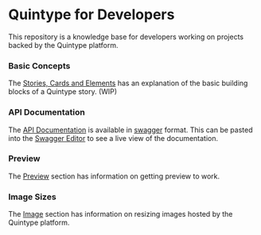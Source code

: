 # Quintype for Developers

This repository is a knowledge base for developers working on projects backed by the Quintype platform.

### Basic Concepts

The [Stories, Cards and Elements](./stories-cards-and-elements.md) has an explanation of the basic building blocks of a Quintype story. (WIP)

### API Documentation

The [API Documentation](https://itsman.quintype.com/sketches-swagger.json) is available in [swagger](http://swagger.io) format. This can be pasted into the [Swagger Editor](http://editor.swagger.io) to see a live view of the documentation.

### Preview

The [Preview](preview/index.md) section has information on getting preview to work.

### Image Sizes

The [Image](image/index.md) section has information on resizing images hosted by the Quintype platform.
